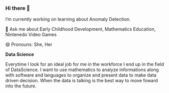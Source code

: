 
### Hi there 👋
I’m currently working on learning about Anomaly Detection.


💬 Ask me about Early Childhood Development, Mathematics Education, Nintenedo Video Games

😄 Pronouns: She, Her

**Data Science**

Everytime I look for an ideal job for me in the workforce I end up in the field of DataScience. I want to use mathematics to analyze informations along with software and languages to organize and present data to  make data driven decision. When the data is talking is the best way to move foward into the future.

<!--
**Yvette-Ibarra/Yvette-Ibarra** is a ✨ _special_ ✨ repository because its `README.md` (this file) appears on your GitHub profile.

Here are some ideas to get you started:

- 🔭 I’m currently working on learning how to use git-hub and git.
- 🌱 I’m currently learning command line.
- 👯 I’m looking to collaborate on ...
- 🤔 I’m looking for help with ...
- 💬 Ask me about ...
- 📫 How to reach me: ...
- 😄 Pronouns: She, Her
- ⚡ Fun fact: ...
-->
